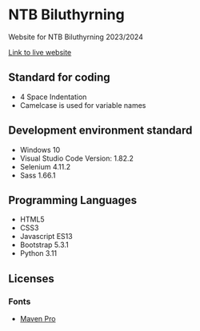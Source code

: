 # NTB Biluthyrning

Website for NTB Biluthyrning 2023/2024

[Link to live website](https://ntig-uppsala.github.io/ntbbiluthyrning/)

## Standard for coding
* 4 Space Indentation
* Camelcase is used for variable names

## Development environment standard
* Windows 10
* Visual Studio Code Version: 1.82.2
* Selenium 4.11.2
* Sass 1.66.1

## Programming Languages
* HTML5
* CSS3
* Javascript ES13
* Bootstrap 5.3.1
* Python 3.11

## Licenses

### Fonts
  * [Maven Pro](https://fonts.google.com/specimen/Maven+Pro/about?query=maven+pro)
  
